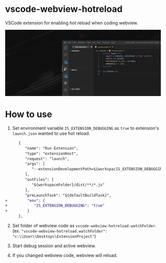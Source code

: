 # vscode-webview-hotreload
VSCode extension for enabling hot reload when coding webview.

![demo](./demo.gif)

# How to use
1. Set environment variable `IS_EXTENSION_DEBUGGING` as `true` to extension's `launch.json` wanted to use hot reload.
```diff
      {
         "name": "Run Extension",
         "type": "extensionHost",
         "request": "launch",
         "args": [
            "--extensionDevelopmentPath=${workspacIS_EXTENSION_DEBUGGINGeFolder}"
         ],
         "outFiles": [
            "${workspaceFolder}/dist/**/*.js"
         ],
         "preLaunchTask": "${defaultBuildTask}",
+         "env": {
+            "IS_EXTENSION_DEBUGGING": "true"
+         }
      },
```
2. Set folder of webview code as `vscode-webview-hotreload.watchFolder`.
   (ex. `"vscode-webview-hotreload.watchFolder": "c:\\User\\Desktop\\ExtensionProject"`)

3. Start debug session and active webview.
4. If you changed webview code, webview will reload.

